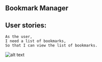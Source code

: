 ## Bookmark Manager

User stories:
--------
```
As the user,
I need a list of bookmarks,
So that I can view the list of bookmarks.
```
![alt text](https://raw.githubusercontent.com/tsankhalpara/bookmark_manager/blob/master/bookmark_list_model.jpg)
